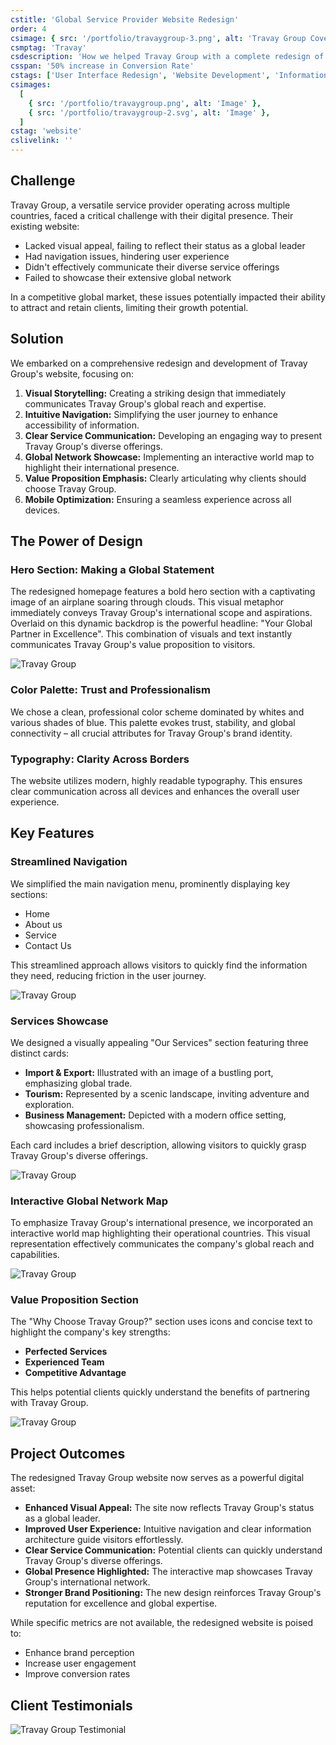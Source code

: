```yaml
---
cstitle: 'Global Service Provider Website Redesign'
order: 4
csimage: { src: '/portfolio/travaygroup-3.png', alt: 'Travay Group Cover' }
csmptag: 'Travay'
csdescription: 'How we helped Travay Group with a complete redesign of their website to improve user experience and navigation'
csspan: '50% increase in Conversion Rate'
cstags: ['User Interface Redesign', 'Website Development', 'Information Architecture']
csimages:
  [
    { src: '/portfolio/travaygroup.png', alt: 'Image' },
    { src: '/portfolio/travaygroup-2.svg', alt: 'Image' },
  ]
cstag: 'website'
cslivelink: ''
---
```


## Challenge

Travay Group, a versatile service provider operating across multiple countries, faced a critical challenge with their digital presence. Their existing website:

- Lacked visual appeal, failing to reflect their status as a global leader
- Had navigation issues, hindering user experience
- Didn't effectively communicate their diverse service offerings
- Failed to showcase their extensive global network

In a competitive global market, these issues potentially impacted their ability to attract and retain clients, limiting their growth potential.

## Solution

We embarked on a comprehensive redesign and development of Travay Group's website, focusing on:

1. **Visual Storytelling:** Creating a striking design that immediately communicates Travay Group's global reach and expertise.
2. **Intuitive Navigation:** Simplifying the user journey to enhance accessibility of information.
3. **Clear Service Communication:** Developing an engaging way to present Travay Group's diverse offerings.
4. **Global Network Showcase:** Implementing an interactive world map to highlight their international presence.
5. **Value Proposition Emphasis:** Clearly articulating why clients should choose Travay Group.
6. **Mobile Optimization:** Ensuring a seamless experience across all devices.

## The Power of Design

### Hero Section: Making a Global Statement

The redesigned homepage features a bold hero section with a captivating image of an airplane soaring through clouds. This visual metaphor immediately conveys Travay Group's international scope and aspirations. Overlaid on this dynamic backdrop is the powerful headline: "Your Global Partner in Excellence". This combination of visuals and text instantly communicates Travay Group's value proposition to visitors.

![Travay Group](/portfolio/travaygroup-4.png)

### Color Palette: Trust and Professionalism

We chose a clean, professional color scheme dominated by whites and various shades of blue. This palette evokes trust, stability, and global connectivity – all crucial attributes for Travay Group's brand identity.

### Typography: Clarity Across Borders

The website utilizes modern, highly readable typography. This ensures clear communication across all devices and enhances the overall user experience.

## Key Features

### Streamlined Navigation

We simplified the main navigation menu, prominently displaying key sections:

- Home
- About us
- Service
- Contact Us

This streamlined approach allows visitors to quickly find the information they need, reducing friction in the user journey.

![Travay Group](/portfolio/travaygroup-5.png)

### Services Showcase

We designed a visually appealing "Our Services" section featuring three distinct cards:

- **Import & Export:** Illustrated with an image of a bustling port, emphasizing global trade.
- **Tourism:** Represented by a scenic landscape, inviting adventure and exploration.
- **Business Management:** Depicted with a modern office setting, showcasing professionalism.

Each card includes a brief description, allowing visitors to quickly grasp Travay Group's diverse offerings.

![Travay Group](/portfolio/travaygroup-6.png)

### Interactive Global Network Map

To emphasize Travay Group's international presence, we incorporated an interactive world map highlighting their operational countries. This visual representation effectively communicates the company's global reach and capabilities.

![Travay Group](/portfolio/travaygroup-7.png)

### Value Proposition Section

The "Why Choose Travay Group?" section uses icons and concise text to highlight the company's key strengths:

- **Perfected Services**
- **Experienced Team**
- **Competitive Advantage**

This helps potential clients quickly understand the benefits of partnering with Travay Group.

![Travay Group](/portfolio/travaygroup-8.png)

## Project Outcomes

The redesigned Travay Group website now serves as a powerful digital asset:

- **Enhanced Visual Appeal:** The site now reflects Travay Group's status as a global leader.
- **Improved User Experience:** Intuitive navigation and clear information architecture guide visitors effortlessly.
- **Clear Service Communication:** Potential clients can quickly understand Travay Group's diverse offerings.
- **Global Presence Highlighted:** The interactive map showcases Travay Group's international network.
- **Stronger Brand Positioning:** The new design reinforces Travay Group's reputation for excellence and global expertise.

While specific metrics are not available, the redesigned website is poised to:

- Enhance brand perception
- Increase user engagement
- Improve conversion rates

## Client Testimonials

![Travay Group Testimonial](/portfolio/travaygroup-testimonial.png)
